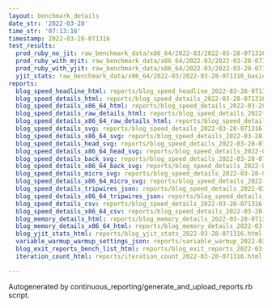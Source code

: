 ```yaml
---
layout: benchmark_details
date_str: '2022-03-28'
time_str: '07:13:16'
timestamp: 2022-03-28-071316
test_results:
  prod_ruby_no_jit: raw_benchmark_data/x86_64/2022-03/2022-03-28-071316_basic_benchmark_prod_ruby_no_jit.json
  prod_ruby_with_mjit: raw_benchmark_data/x86_64/2022-03/2022-03-28-071316_basic_benchmark_prod_ruby_with_mjit.json
  prod_ruby_with_yjit: raw_benchmark_data/x86_64/2022-03/2022-03-28-071316_basic_benchmark_prod_ruby_with_yjit.json
  yjit_stats: raw_benchmark_data/x86_64/2022-03/2022-03-28-071316_basic_benchmark_yjit_stats.json
reports:
  blog_speed_headline_html: reports/blog_speed_headline_2022-03-28-071316.html
  blog_speed_details_html: reports/blog_speed_details_2022-03-28-071316.html
  blog_speed_details_x86_64_html: reports/blog_speed_details_2022-03-28-071316.x86_64.html
  blog_speed_details_raw_details_html: reports/blog_speed_details_2022-03-28-071316.raw_details.html
  blog_speed_details_x86_64_raw_details_html: reports/blog_speed_details_2022-03-28-071316.x86_64.raw_details.html
  blog_speed_details_svg: reports/blog_speed_details_2022-03-28-071316.svg
  blog_speed_details_x86_64_svg: reports/blog_speed_details_2022-03-28-071316.x86_64.svg
  blog_speed_details_head_svg: reports/blog_speed_details_2022-03-28-071316.head.svg
  blog_speed_details_x86_64_head_svg: reports/blog_speed_details_2022-03-28-071316.x86_64.head.svg
  blog_speed_details_back_svg: reports/blog_speed_details_2022-03-28-071316.back.svg
  blog_speed_details_x86_64_back_svg: reports/blog_speed_details_2022-03-28-071316.x86_64.back.svg
  blog_speed_details_micro_svg: reports/blog_speed_details_2022-03-28-071316.micro.svg
  blog_speed_details_x86_64_micro_svg: reports/blog_speed_details_2022-03-28-071316.x86_64.micro.svg
  blog_speed_details_tripwires_json: reports/blog_speed_details_2022-03-28-071316.tripwires.json
  blog_speed_details_x86_64_tripwires_json: reports/blog_speed_details_2022-03-28-071316.x86_64.tripwires.json
  blog_speed_details_csv: reports/blog_speed_details_2022-03-28-071316.csv
  blog_speed_details_x86_64_csv: reports/blog_speed_details_2022-03-28-071316.x86_64.csv
  blog_memory_details_html: reports/blog_memory_details_2022-03-28-071316.html
  blog_memory_details_x86_64_html: reports/blog_memory_details_2022-03-28-071316.x86_64.html
  blog_yjit_stats_html: reports/blog_yjit_stats_2022-03-28-071316.html
  variable_warmup_warmup_settings_json: reports/variable_warmup_2022-03-28-071316.warmup_settings.json
  blog_exit_reports_bench_list_html: reports/blog_exit_reports_2022-03-28-071316.bench_list.html
  iteration_count_html: reports/iteration_count_2022-03-28-071316.html

---
```

Autogenerated by continuous_reporting/generate_and_upload_reports.rb script.
